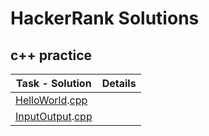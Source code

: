 # HackerRank Solutions

## c++ practice

| Task - Solution | Details |  
| --------------- | ------- |
| [HelloWorld](https://www.hackerrank.com/challenges/cpp-hello-world/problem).[cpp](https://github.com/wesleyearlstander/HackerRank/blob/master/c%2B%2B%20practice/HelloWorld.cpp) |
| [InputOutput](https://www.hackerrank.com/challenges/cpp-input-and-output/problem).[cpp](https://github.com/wesleyearlstander/HackerRank/blob/master/c%2B%2B%20practice/InputOutput.cpp) |
<!--
| *Lesson Template* | |
| []().[cpp]() |
| []() []() | ![](https://img.shields.io/badge/D-effortless-b1e2f1.svg) |
| []() []() | ![](https://img.shields.io/badge/D-painless-81c1e1.svg) |
| []() []() | ![](https://img.shields.io/badge/D-respectable-61c0c5.svg) |
| []() []() | ![](https://img.shields.io/badge/D-ambitious-4fa0a4.svg) |
-->
